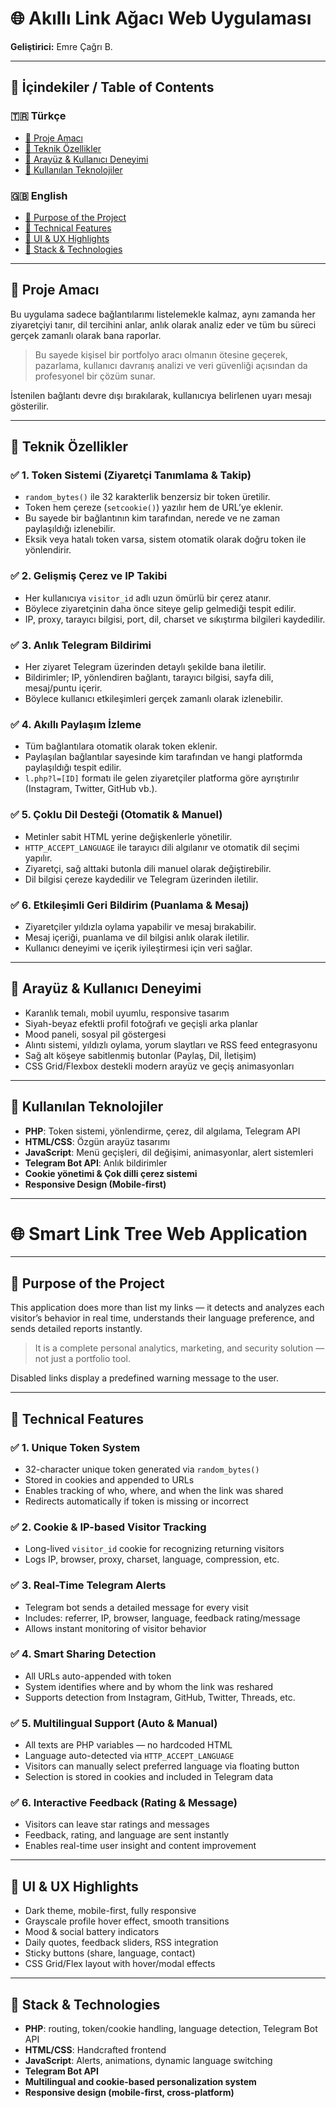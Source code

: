 # 🌐 Akıllı Link Ağacı Web Uygulaması

**Geliştirici:** Emre Çağrı B.

---

## 📌 İçindekiler / Table of Contents

### 🇹🇷 Türkçe
- [🧠 Proje Amacı](#-proje-amacı)
- [🔧 Teknik Özellikler](#-teknik-özellikler)
- [🎨 Arayüz & Kullanıcı Deneyimi](#-arayüz--kullanıcı-deneyimi)
- [📁 Kullanılan Teknolojiler](#-kullanılan-teknolojiler)

### 🇬🇧 English
- [🧠 Purpose of the Project](#-purpose-of-the-project)
- [🔧 Technical Features](#-technical-features)
- [🎨 UI & UX Highlights](#-ui--ux-highlights)
- [📁 Stack & Technologies](#-stack--technologies)

---

## 🧠 Proje Amacı

Bu uygulama sadece bağlantılarımı listelemekle kalmaz, aynı zamanda her ziyaretçiyi tanır, dil tercihini anlar, anlık olarak analiz eder ve tüm bu süreci gerçek zamanlı olarak bana raporlar.

> Bu sayede kişisel bir portfolyo aracı olmanın ötesine geçerek, pazarlama, kullanıcı davranış analizi ve veri güvenliği açısından da profesyonel bir çözüm sunar.

İstenilen bağlantı devre dışı bırakılarak, kullanıcıya belirlenen uyarı mesajı gösterilir.

---

## 🔧 Teknik Özellikler

### ✅ 1. Token Sistemi (Ziyaretçi Tanımlama & Takip)

- `random_bytes()` ile 32 karakterlik benzersiz bir token üretilir.  
- Token hem çereze (`setcookie()`) yazılır hem de URL’ye eklenir.  
- Bu sayede bir bağlantının kim tarafından, nerede ve ne zaman paylaşıldığı izlenebilir.  
- Eksik veya hatalı token varsa, sistem otomatik olarak doğru token ile yönlendirir.

### ✅ 2. Gelişmiş Çerez ve IP Takibi

- Her kullanıcıya `visitor_id` adlı uzun ömürlü bir çerez atanır.  
- Böylece ziyaretçinin daha önce siteye gelip gelmediği tespit edilir.  
- IP, proxy, tarayıcı bilgisi, port, dil, charset ve sıkıştırma bilgileri kaydedilir.

### ✅ 3. Anlık Telegram Bildirimi

- Her ziyaret Telegram üzerinden detaylı şekilde bana iletilir.  
- Bildirimler; IP, yönlendiren bağlantı, tarayıcı bilgisi, sayfa dili, mesaj/puntu içerir.  
- Böylece kullanıcı etkileşimleri gerçek zamanlı olarak izlenebilir.

### ✅ 4. Akıllı Paylaşım İzleme

- Tüm bağlantılara otomatik olarak token eklenir.  
- Paylaşılan bağlantılar sayesinde kim tarafından ve hangi platformda paylaşıldığı tespit edilir.  
- `l.php?l=[ID]` formatı ile gelen ziyaretçiler platforma göre ayrıştırılır (Instagram, Twitter, GitHub vb.).

### ✅ 5. Çoklu Dil Desteği (Otomatik & Manuel)

- Metinler sabit HTML yerine değişkenlerle yönetilir.  
- `HTTP_ACCEPT_LANGUAGE` ile tarayıcı dili algılanır ve otomatik dil seçimi yapılır.  
- Ziyaretçi, sağ alttaki butonla dili manuel olarak değiştirebilir.  
- Dil bilgisi çereze kaydedilir ve Telegram üzerinden iletilir.

### ✅ 6. Etkileşimli Geri Bildirim (Puanlama & Mesaj)

- Ziyaretçiler yıldızla oylama yapabilir ve mesaj bırakabilir.  
- Mesaj içeriği, puanlama ve dil bilgisi anlık olarak iletilir.  
- Kullanıcı deneyimi ve içerik iyileştirmesi için veri sağlar.

---

## 🎨 Arayüz & Kullanıcı Deneyimi

- Karanlık temalı, mobil uyumlu, responsive tasarım  
- Siyah-beyaz efektli profil fotoğrafı ve geçişli arka planlar  
- Mood paneli, sosyal pil göstergesi  
- Alıntı sistemi, yıldızlı oylama, yorum slaytları ve RSS feed entegrasyonu  
- Sağ alt köşeye sabitlenmiş butonlar (Paylaş, Dil, İletişim)  
- CSS Grid/Flexbox destekli modern arayüz ve geçiş animasyonları

---

## 📁 Kullanılan Teknolojiler

- **PHP**: Token sistemi, yönlendirme, çerez, dil algılama, Telegram API  
- **HTML/CSS**: Özgün arayüz tasarımı  
- **JavaScript**: Menü geçişleri, dil değişimi, animasyonlar, alert sistemleri  
- **Telegram Bot API**: Anlık bildirimler  
- **Cookie yönetimi & Çok dilli çerez sistemi**  
- **Responsive Design (Mobile-first)**

---

# 🌐 Smart Link Tree Web Application

---

## 🧠 Purpose of the Project

This application does more than list my links — it detects and analyzes each visitor’s behavior in real time, understands their language preference, and sends detailed reports instantly.

> It is a complete personal analytics, marketing, and security solution — not just a portfolio tool.

Disabled links display a predefined warning message to the user.

---

## 🔧 Technical Features

### ✅ 1. Unique Token System

- 32-character unique token generated via `random_bytes()`  
- Stored in cookies and appended to URLs  
- Enables tracking of who, where, and when the link was shared  
- Redirects automatically if token is missing or incorrect

### ✅ 2. Cookie & IP-based Visitor Tracking

- Long-lived `visitor_id` cookie for recognizing returning visitors  
- Logs IP, browser, proxy, charset, language, compression, etc.

### ✅ 3. Real-Time Telegram Alerts

- Telegram bot sends a detailed message for every visit  
- Includes: referrer, IP, browser, language, feedback rating/message  
- Allows instant monitoring of visitor behavior

### ✅ 4. Smart Sharing Detection

- All URLs auto-appended with token  
- System identifies where and by whom the link was reshared  
- Supports detection from Instagram, GitHub, Twitter, Threads, etc.

### ✅ 5. Multilingual Support (Auto & Manual)

- All texts are PHP variables — no hardcoded HTML  
- Language auto-detected via `HTTP_ACCEPT_LANGUAGE`  
- Visitors can manually select preferred language via floating button  
- Selection is stored in cookies and included in Telegram data

### ✅ 6. Interactive Feedback (Rating & Message)

- Visitors can leave star ratings and messages  
- Feedback, rating, and language are sent instantly  
- Enables real-time user insight and content improvement

---

## 🎨 UI & UX Highlights

- Dark theme, mobile-first, fully responsive  
- Grayscale profile hover effect, smooth transitions  
- Mood & social battery indicators  
- Daily quotes, feedback sliders, RSS integration  
- Sticky buttons (share, language, contact)  
- CSS Grid/Flex layout with hover/modal effects

---

## 📁 Stack & Technologies

- **PHP**: routing, token/cookie handling, language detection, Telegram Bot API  
- **HTML/CSS**: Handcrafted frontend  
- **JavaScript**: Alerts, animations, dynamic language switching  
- **Telegram Bot API**  
- **Multilingual and cookie-based personalization system**  
- **Responsive design (mobile-first, cross-platform)**
